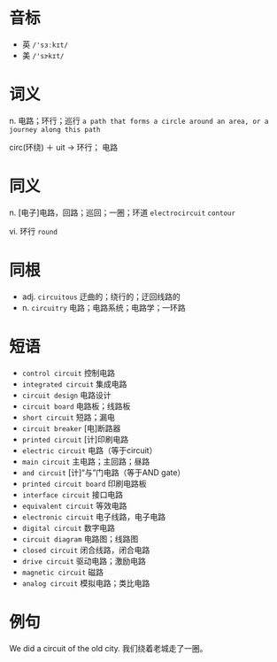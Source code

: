 # 音标

- 英 `/'sɜːkɪt/`
- 美 `/'sɝkɪt/`

# 词义

n. 电路；环行；巡行
`a path that forms a circle around an area, or a journey along this path`



circ(环绕) ＋ uit → 环行； 电路

# 同义

n. [电子]电路，回路；巡回；一圈；环道
`electrocircuit` `contour`

vi. 环行
`round`

# 同根

- adj. `circuitous` 迂曲的；绕行的；迂回线路的
- n. `circuitry` 电路；电路系统；电路学；一环路

# 短语

- `control circuit` 控制电路
- `integrated circuit` 集成电路
- `circuit design` 电路设计
- `circuit board` 电路板；线路板
- `short circuit` 短路；漏电
- `circuit breaker` [电]断路器
- `printed circuit` [计]印刷电路
- `electric circuit` 电路（等于circuit）
- `main circuit` 主电路；主回路；昼路
- `and circuit` [计]“与”门电路（等于AND gate）
- `printed circuit board` 印刷电路板
- `interface circuit` 接口电路
- `equivalent circuit` 等效电路
- `electronic circuit` 电子线路，电子电路
- `digital circuit` 数字电路
- `circuit diagram` 电路图；线路图
- `closed circuit` 闭合线路，闭合电路
- `drive circuit` 驱动电路；激励电路
- `magnetic circuit` 磁路
- `analog circuit` 模拟电路；类比电路

# 例句

We did a circuit of the old city.
我们绕着老城走了一圈。


